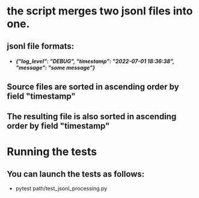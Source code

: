 # the script merges two jsonl files into one.
## jsonl file formats:
* ##### {"log_level": "DEBUG", "timestamp": "2022-07-01 18:36:38", "message": "some message"}
## Source files are sorted in ascending order by field "timestamp"
## The resulting file is also sorted in ascending order by field "timestamp"

# Running the tests
## You can launch the tests as follows:
* pytest path/test_jsonl_processing.py
